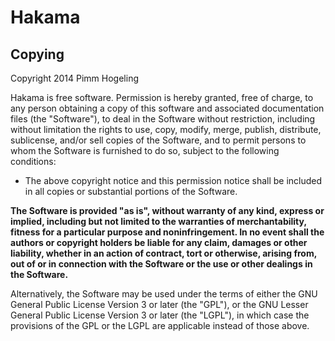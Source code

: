 # Hakama

## Copying

Copyright 2014 Pimm Hogeling

Hakama is free software. Permission is hereby granted, free of charge, to any person obtaining a copy of this software and associated documentation files (the "Software"), to deal in the Software without restriction, including without limitation the rights to use, copy, modify, merge, publish, distribute, sublicense, and/or sell copies of the Software, and to permit persons to whom the Software is furnished to do so, subject to the following conditions:

 * The above copyright notice and this permission notice shall be included in all copies or substantial portions of the Software.

**The Software is provided "as is", without warranty of any kind, express or implied, including but not limited to the warranties of merchantability, fitness for a particular purpose and noninfringement. In no event shall the authors or copyright holders be liable for any claim, damages or other liability, whether in an action of contract, tort or otherwise, arising from, out of or in connection with the Software or the use or other dealings in the Software.**

Alternatively, the Software may be used under the terms of either the GNU General Public License Version 3 or later (the "GPL"), or the GNU Lesser General Public License Version 3 or later (the "LGPL"), in which case the provisions of the GPL or the LGPL are applicable instead of those above.
